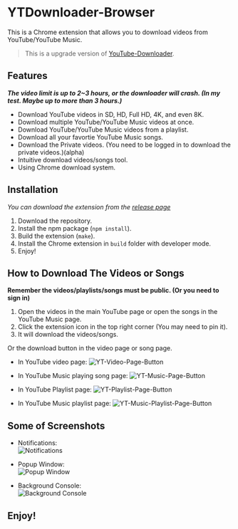 # YTDownloader-Browser

This is a Chrome extension that allows you to download videos from YouTube/YouTube Music.

> This is a upgrade version of [YouTube-Downloader](https://github.com/000hen/YouTube-Downloader).

## Features

___The video limit is up to 2~3 hours, or the downloader will crash. (In my test. Maybe up to more than 3 hours.)___

 * Download YouTube videos in SD, HD, Full HD, 4K, and even 8K.
 * Download multiple YouTube/YouTube Music videos at once.
 * Download YouTube/YouTube Music videos from a playlist.
 * Download all your favortie YouTube Music songs.
 * Download the Private videos. (You need to be logged in to download the private videos.)(alpha)
 * Intuitive download videos/songs tool.
 * Using Chrome download system.

## Installation

_You can download the extension from the [release page](https://github.com/000hen/YTDownloader-Browser/releases/latest)_

 1. Download the repository.
 2. Install the npm package (`npm install`).
 3. Build the extension (`make`).
 4. Install the Chrome extension in `build` folder with developer mode.
 5. Enjoy!

## How to Download The Videos or Songs

**Remember the videos/playlists/songs must be public. (Or you need to sign in)**

 1. Open the videos in the main YouTube page or open the songs in the YouTube Music page.
 2. Click the extension icon in the top right corner (You may need to pin it).
 3. It will download the videos/songs.

Or the download button in the video page or song page.
 
 * In YouTube video page:
 ![YT-Video-Page-Button](https://cdn.discordapp.com/attachments/698551378745884835/916841755490545744/unknown.png)

 * In YouTube Music playing song page:
 ![YT-Music-Page-Button](https://cdn.discordapp.com/attachments/698551378745884835/916842535563956244/unknown.png)

 * In YouTube Playlist page:
 ![YT-Playlist-Page-Button](https://cdn.discordapp.com/attachments/698551378745884835/916842441536053248/unknown.png)

 * In YouTube Music playlist page:
 ![YT-Music-Playlist-Page-Button](https://cdn.discordapp.com/attachments/698551378745884835/916842636751556608/unknown.png)

## Some of Screenshots

 * Notifications:  
 ![Notifications](https://cdn.discordapp.com/attachments/698551378745884835/951779185557377054/unknown.png)

 * Popup Window:  
 ![Popup Window](https://cdn.discordapp.com/attachments/698551378745884835/951785505090064414/unknown.png)

 * Background Console:  
 ![Background Console](https://cdn.discordapp.com/attachments/698551378745884835/951785721969147924/unknown.png)

## Enjoy!